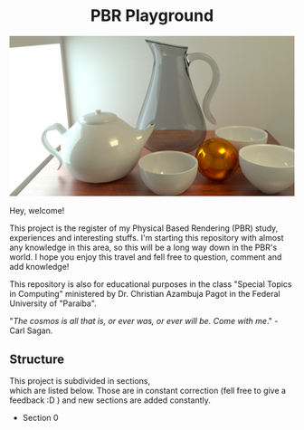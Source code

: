<h1 align="center">PBR Playground</h1>

<img src="https://github.com/Gabrielnero000/PBR-Playground/blob/master/section-0/first.png?raw=true">

Hey, welcome! 

This project is the register of my Physical Based Rendering (PBR) study, experiences and interesting stuffs. I'm starting this repository with almost any knowledge in this area, so this will be a long way down in the PBR's world. I hope you enjoy this travel and fell free to question, comment and  add knowledge! 

This repository is also for educational purposes in the class "Special Topics in Computing" ministered by Dr. Christian Azambuja Pagot in the  Federal University of "Paraíba".

"_The cosmos is all that is, or ever was, or ever will be. Come with me_." - Carl Sagan.

## Structure
This project is subdivided in sections,   
which are listed below. Those are in constant correction (fell free to give a feedback :D ) and new sections are added constantly.

* Section 0
<!--stackedit_data:
eyJoaXN0b3J5IjpbLTY0NTgzMTQ4OCwxNjMzODczMTQwXX0=
-->